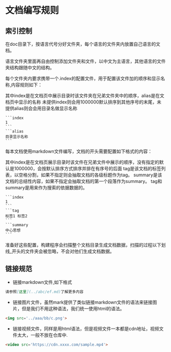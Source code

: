 # 文档编写规则

## 索引控制

在doc目录下，按语言代号分好文件夹，每个语言的文件夹内放置自己语言的文档。

语言文件夹里面再自由控制添加文件夹和文件，以中文为主语言，其他语言的文件夹结构跟随中文的结构。

每个文件夹内要求携带一个.index的配置文件，用于配置该文件加的顺序和显示名称,内容规则如下：

其中index是在文档页中展示目录时该文件夹在兄弟文件夹中的顺序，alias是在文档页中显示的名称
未提供index则会用1000000默认排序到其他序号的末尾，未提供alias则会会用目录名做显示名称

    ```index
    1
    ```
    ```alias
    目录显示名称
    ```

每本文档使用markdown文件编写，文档的开头需要配置如下格式的内容：

其中index是在文档页展示目录时该文件在兄弟文件中展示的顺序，没有指定的默认是1000000，会按默认排序方式排序并排在有序号的后面
tag是该文档的标签列表，以空格分割，如果不指定则会抽取文档的各级标题作为tag。
summary是该文档的总结性内容，如果不指定会抽取文档的第一个段落作为summary。
tag和summary是用来作为搜索的依据数据的。

    ```index
    1
    ```
    ```tag
    标签1 标签2
    ```
    ```summary
    中心思想
    ```


准备好这些配置，构建程序会扫描整个文档目录生成文档数据，扫描的过程以下划线_开头的文件夹会被忽略，不会对他们生成文档数据。


## 链接规范

+ 链接markdown文件,如下格式

```markdown
请参照[这里](../abc/ef.md)了解更多内容
```

+ 链接图片文件，虽然mark提供了类似链接markdown文件的语法来链接图片，但是我们不用这种语法，我们统一使用html的语法。
```html
<img src='../aaa/bb/c.png'>
```

+ 链接视频文件，同样是用html语法，但是视频文件一本都是cdn地址，视频文件太大，一般不放在仓库中.
```html
<video src='https://cdn.xxxx.com/sample.mp4'>
```